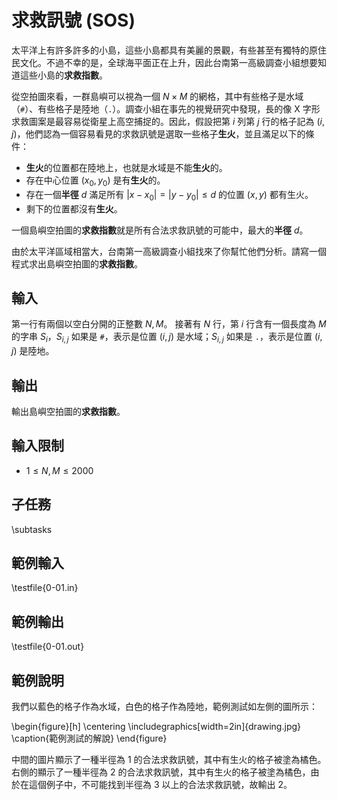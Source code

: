 # 求救訊號 (SOS)

太平洋上有許多許多的小島，這些小島都具有美麗的景觀，有些甚至有獨特的原住民文化。不過不幸的是，全球海平面正在上升，因此台南第一高級調查小組想要知道這些小島的**求救指數**。

從空拍圖來看，一群島嶼可以視為一個 $N \times M$ 的網格，其中有些格子是水域（`#`）、有些格子是陸地（`.`）。調查小組在事先的視覺研究中發現，長的像 X 字形求救圖案是最容易從衛星上高空捕捉的。因此，假設把第 $i$ 列第 $j$ 行的格子記為 $(i, j)$，他們認為一個容易看見的求救訊號是選取一些格子**生火**，並且滿足以下的條件：

- **生火**的位置都在陸地上，也就是水域是不能**生火**的。
- 存在中心位置 $(x_0, y_0)$ 是有**生火**的。
- 存在一個**半徑** $d$ 滿足所有 $|x - x_0| = |y - y_0| \leq d$ 的位置 $(x, y)$ 都有生火。
- 剩下的位置都沒有**生火**。

一個島嶼空拍圖的**求救指數**就是所有合法求救訊號的可能中，最大的**半徑** $d$。

由於太平洋區域相當大，台南第一高級調查小組找來了你幫忙他們分析。請寫一個程式求出島嶼空拍圖的**求救指數**。

## 輸入
第一行有兩個以空白分開的正整數 $N, M$。
接著有 $N$ 行，第 $i$ 行含有一個長度為 $M$ 的字串 $S_i$，$S_{i, j}$ 如果是 `#`，表示是位置 $(i, j)$ 是水域；$S_{i, j}$ 如果是 `.`，表示是位置 $(i, j)$ 是陸地。

## 輸出
輸出島嶼空拍圖的**求救指數**。

## 輸入限制
 - $1 \leq N, M \leq 2000$

## 子任務
\subtasks

## 範例輸入
\testfile{0-01.in}

## 範例輸出
\testfile{0-01.out}

## 範例說明
我們以藍色的格子作為水域，白色的格子作為陸地，範例測試如左側的圖所示：

\begin{figure}[h]
\centering
\includegraphics[width=2in]{drawing.jpg}
\caption{範例測試的解說}
\end{figure}

中間的圖片顯示了一種半徑為 $1$ 的合法求救訊號，其中有生火的格子被塗為橘色。右側的顯示了一種半徑為 $2$ 的合法求救訊號，其中有生火的格子被塗為橘色，由於在這個例子中，不可能找到半徑為 $3$ 以上的合法求救訊號，故輸出 2。
